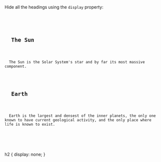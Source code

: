Hide all the headings using
the `display` property:

<Editor lang="css" type="exercise">
<code>
<panel lang="html">
<h2>
  The Sun
</h2>
<p>
  The Sun is the Solar System's star and by far its most massive component.
</p>
<h2>
  Earth
</h2>
<p>
  Earth is the largest and densest of the inner planets, the only one known to have current geological activity, and the only place where life is known to exist.
</p>
</panel>
<panel lang="css">

</panel>
</code>

<solution>
h2 {
  display: none;
}
</solution>
</Editor>